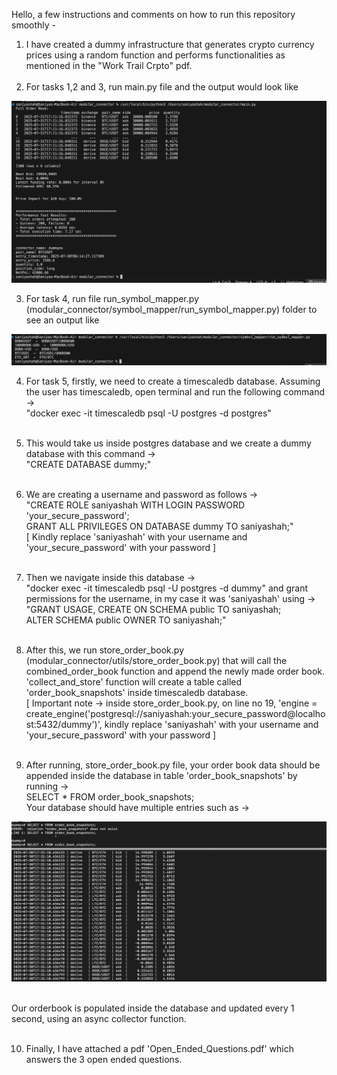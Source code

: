 Hello, a few instructions and comments on how to run this repository smoothly -

1) I have created a dummy infrastructure that generates crypto currency prices using a random function and performs functionalities as mentioned in the "Work Trail Crpto" pdf. <br><br>
2) For tasks 1,2 and 3, run main.py file and the output would look like <br>

![main_py_image!](main_py_image.png)

3) For task 4, run file run_symbol_mapper.py (modular_connector/symbol_mapper/run_symbol_mapper.py) folder to see an output like <br>

![symbol_mapper_image!](symbol_mapper_image.png)

4) For task 5, firstly, we need to create a timescaledb database. Assuming the user has timescaledb, open terminal and run the following command -><br>
 "docker exec -it timescaledb psql -U postgres -d postgres"<br><br>

5) This would take us inside postgres database and we create a dummy database with this command -><br>
 "CREATE DATABASE dummy;"<br><br>

6) We are creating a username and password as follows -> <br>
"CREATE ROLE saniyashah WITH LOGIN PASSWORD 'your_secure_password';<br>
GRANT ALL PRIVILEGES ON DATABASE dummy TO saniyashah;"<br>
[ Kindly replace 'saniyashah' with your username and 'your_secure_password' with your password ]<br><br>

7) Then we navigate inside this database -> <br>
"docker exec -it timescaledb psql -U postgres -d dummy" and grant permissions for the username, in my case it was 'saniyashah' using -><br>
"GRANT USAGE, CREATE ON SCHEMA public TO saniyashah;<br>
ALTER SCHEMA public OWNER TO saniyashah;"<br><br>

8) After this, we run store_order_book.py (modular_connector/utils/store_order_book.py) that will call the combined_order_book function and append the newly made order book. 'collect_and_store' function will create a table called 'order_book_snapshots' inside timescaledb database. <br>
[ Important note -> inside store_order_book.py, on line no 19, 'engine = create_engine('postgresql://saniyashah:your_secure_password@localhost:5432/dummy')', kindly replace 'saniyashah' with your username and 'your_secure_password' with your password ]<br><br>

9) After running, store_order_book.py file, your order book data should be appended inside the database in table 'order_book_snapshots' by running -> <br>
SELECT * FROM order_book_snapshots;<br>
Your database should have multiple entries such as ->

![database_image!](timescale_db_orderbook.png)
<br><br>

Our orderbook is populated inside the database and updated every 1 second, using an async collector function.<br><br>

10) Finally, I have attached a pdf 'Open_Ended_Questions.pdf' which answers the 3 open ended questions.